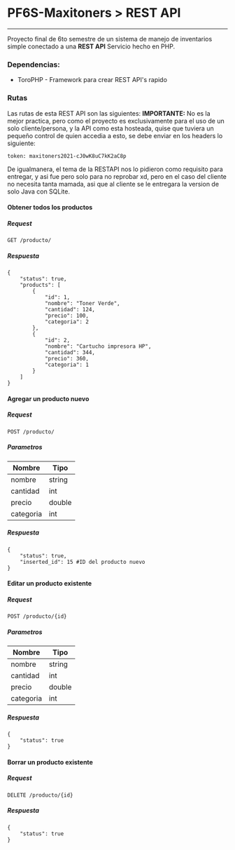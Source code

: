 # PF6S-Maxitoners > REST API
---
Proyecto final de 6to semestre de un sistema de manejo de inventarios simple conectado a una **REST API** 
Servicio hecho en PHP.

### Dependencias:
- ToroPHP - Framework para crear REST API's rapido

### Rutas
Las rutas de esta REST API son las siguientes:
**IMPORTANTE:** No es la mejor practica, pero como el proyecto es exclusivamente para el uso de un solo cliente/persona, y la API como esta hosteada, quise que tuviera un pequeño control de quien accedia a esto, se debe enviar en los headers lo siguiente:

    token: maxitoners2021-cJ0wK8uC7kK2aC8p

De igualmanera, el tema de la RESTAPI nos lo pidieron como requisito para entregar, y asi fue pero solo para no reprobar xd, pero en el caso del cliente no necesita tanta mamada, asi que al cliente se le entregara la version de solo Java con SQLite.
#### Obtener todos los productos
##### Request
`GET /producto/`

##### Respuesta
    {
        "status": true,
        "products": [
            {
                "id": 1,
                "nombre": "Toner Verde",
                "cantidad": 124,
                "precio": 100,
                "categoria": 2
            },
            {
                "id": 2,
                "nombre": "Cartucho impresora HP",
                "cantidad": 344,
                "precio": 360,
                "categoria": 1
            }
        ]
    }

#### Agregar un producto nuevo
##### Request
`POST /producto/`

##### Parametros
| Nombre | Tipo |
| ----------- | ----------- |
| nombre | string |
| cantidad | int |
| precio | double |
| categoria | int |

##### Respuesta
    {
        "status": true,
        "inserted_id": 15 #ID del producto nuevo
    }

#### Editar un producto existente
##### Request
`POST /producto/{id}`

##### Parametros
| Nombre | Tipo |
| ----------- | ----------- |
| nombre | string |
| cantidad | int |
| precio | double |
| categoria | int |

##### Respuesta
    {
        "status": true
    }

#### Borrar un producto existente
##### Request
`DELETE /producto/{id}`

##### Respuesta
    {
        "status": true
    }

